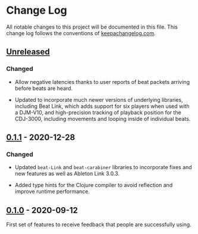 # Change Log

All notable changes to this project will be documented in this file.
This change log follows the conventions of
[keepachangelog.com](http://keepachangelog.com/).

## [Unreleased][unreleased]

### Changed

- Allow negative latencies thanks to user reports of beat packets
  arriving before beats are heard.

- Updated to incorporate much newer versions of underlying libraries,
  including Beat Link, which adds support for six players when used
  with a DJM-V10, and high-precision tracking of playback position for
  the CDJ-3000, including movements and looping inside of individual
  beats.

## [0.1.1] - 2020-12-28

### Changed

- Updated `beat-Link` and `beat-carabiner` libraries to incorporate
  fixes and new features as well as Ableton Link 3.0.3.

- Added type hints for the Clojure compiler to avoid reflection and
  improve runtime performance.

## [0.1.0] - 2020-09-12

First set of features to receive feedback that people are successfully
using.

[unreleased]: https://github.com/Deep-Symmetry/open-beat-control/compare/v0.1.1...HEAD
[0.1.1]: https://github.com/Deep-Symmetry/open-beat-control/compare/v0.1.0...v0.1.1
[0.1.0]: https://github.com/Deep-Symmetry/open-beat-control/compare/4b8707c725ee7395c6844a8eb56c91900387408a...v0.1.0
